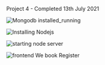 Project 4 - Completed 13th July 2021

![Mongodb installed_running](https://user-images.githubusercontent.com/85507930/125463259-ffd77dec-9aad-4b61-bd28-dd2d41fbc213.PNG)

![Installing Nodejs](https://user-images.githubusercontent.com/85507930/125463315-166c9cd5-8823-4a39-b94d-30b0a8b27ee3.PNG)

![starting node server](https://user-images.githubusercontent.com/85507930/125463340-2ec4fe8d-648e-4fb3-a703-e320cd0edd2f.PNG)

![frontend We book Register](https://user-images.githubusercontent.com/85507930/125463356-4ab042d3-cfb8-40fb-b39e-24949abbfa05.PNG)
